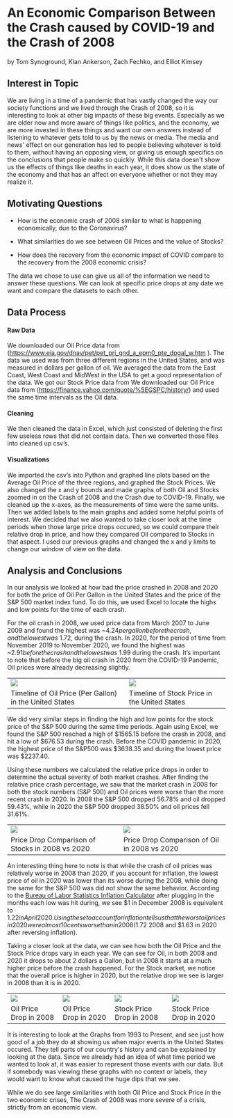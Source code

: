 # An Economic Comparison Between the Crash caused by COVID-19 and the Crash of 2008
 by Tom Synoground, Kian Ankerson, Zach Fechko, and Elliot Kimsey
## Interest in Topic
We are living in a time of a pandemic that has vastly changed the way our society functions and we lived through the Crash of 2008, so it is interesting to look at other big impacts of these big events. Especially as we are older now and more aware of things like politics, and the economy, we are more invested in these things and want our own answers instead of listening to whatever gets told to us by the news or media. The media and news' effect on our generation has led to people believing whatever is told to them, without having an opposing view, or giving us enough specifics on the conclusions that people make so quickly. While this data doesn't show us the effects of things like deaths in each year, it does show us the state of the economy and that has an affect on everyone whether or not they may realize it. 
## Motivating Questions
- How is the economic crash of 2008 similar to what is happening economically, due to the Coronavirus?  

- What similarities do we see between Oil Prices and the value of Stocks? 

- How does the recovery from the economic impact of COVID compare to the recovery from the 2008 economic crisis?

The data we chose to use can give us all of the information we need to answer these questions. We can look at specific price drops at any date we want and compare the datasets to each other. 
## Data Process
#### Raw Data
We downloaded our Oil Price data from (https://www.eia.gov/dnav/pet/pet_pri_gnd_a_epm0_pte_dpgal_w.htm ). The data we used was from three different regions in the United States, and was measured in dollars per gallon of oil. We averaged the data from the East Coast, West Coast and MidWest in the USA to get a good representation of the data. 
We got our Stock Price data from We downloaded our Oil Price data from (https://finance.yahoo.com/quote/%5EGSPC/history/) and used the same time intervals as the Oil data.  
#### Cleaning
We then cleaned the data in Excel, which just consisted of deleting the first few useless rows that did not contain data. Then we converted those files into cleaned up csv’s.  
#### Visualizations
We imported the csv’s into Python and graphed line plots based on the Average Oil Price of the three regions, and graphed the Stock Prices. We also changed the x and y bounds and made graphs of both Oil and Stocks zoomed in on the Crash of 2008 and the Crash due to COVID-19.
Finally, we cleaned up the x-axes, as the measurements of time were the same units. Then we added labels to the main graphs and added some helpful points of interest. 
We decided that we also wanted to take closer look at the time periods when those large price drops occured, so we could compare their relative drop in price, and how they compared Oil compared to Stocks in that aspect. I used our previous graphs and changed the x and y limits to change our window of view on the data. 

## Analysis and Conclusions
In our analysis we looked at how bad the price crashed in 2008 and 2020 for both the price of Oil Per Gallon in the United States and the price of the S&P 500 market index fund. To do this, we used Excel to locate the highs and low points for the time of each crash.  


For the oil crash in 2008, we used price data from March 2007 to June 2009 and found the highest was  ~$4.24 per gallon before the crash, and the lowest was ~$1.72, during the crash. In 2020, for the period of time from November 2019 to November 2020, we found the highest was ~$2.91 before the crash and the lowest was ~$1.99 during the crash. It’s important to note that before the big oil crash in 2020 from the COVID-19 Pandemic, Oil prices were already decreasing slightly. 


<table> <tr><td><img src="https://github.com/Tomsyno/Data115_Group_Project_Oil_Price_comparison_between_Covid_and_2008/blob/main/Oil%20Price%20Visualization.png"></td><td><img src="https://github.com/Tomsyno/Data115_Group_Project_Oil_Price_comparison_between_Covid_and_2008/blob/main/Stocks%20Visualization.png"></td></tr> <tr><td>Timeline of Oil Price (Per Gallon) in the United States</td><td>Timeline of Stock Price in the United States</td></tr> </table>

We did very similar steps in finding the high and low points for the stock price of the S&P 500 during the same time periods. Again using Excel, we found the S&P 500 reached a high of $1565.15 before the crash in 2008, and hit a low of $676.53 during the crash. Before the COVID pandemic in 2020, the highest price of the S&P500 was $3638.35 and during the lowest price was $2237.40. 

Using these numbers we calculated the relative price drops in order to determine the actual severity of both market crashes. After finding the relative price crash percentage, we saw that the market crash in 2008 for both the stock numbers (S&P 500) and Oil prices were worse than the more recent crash in 2020. In 2008 the S&P 500 dropped 56.78% and oil dropped 59.43%, while in 2020 the S&P 500 dropped 38.50% and oil prices fell 31.61%.


<table> <tr><td><img src="https://github.com/Tomsyno/Data115_Group_Project_Oil_Price_comparison_between_Covid_and_2008/blob/main/ComparisonS%26P500.png"></td><td><img src="https://github.com/Tomsyno/Data115_Group_Project_Oil_Price_comparison_between_Covid_and_2008/blob/main/ComparisonOil.png"></td></tr> <tr><td>Price Drop Comparison of Stocks in 2008 vs 2020</td><td>Price Drop Comparison of Oil in 2008 vs 2020</td></tr> </table> 

An interesting thing here to note is that while the crash of oil prices was relatively worse in 2008 than 2020, if you account for inflation, the lowest price of oil in 2020 was lower than its worse during the 2008, while doing the same for the S&P 500 was did not show the same behavior. According to the [Bureau of Labor Statistics Inflation Calculator](https://www.bls.gov/data/inflation_calculator.htm) after plugging in the months each low was hit during, we see $1 in December 2008 is equivalent to $1.22 in April 2020. Using these to account for inflation tells us that the worst oil prices in 2020 were almost 10 cents worse than in 2008 ($1.72 2008 and $1.63 in 2020 after reversing inflation).

Taking a closer look at the data, we can see how both the Oil Price and the Stock Price drops vary in each year. We can see for Oil, in both 2008 and 2020 it drops to about 2 dollars a Gallon, but in 2008 it starts at a much higher price before the crash happened. For the Stock market, we notice that the overall price is higher in 2020, but the relative drop we see is larger in 2008 than it is in 2020.

 <table> <tr><td><img src="https://github.com/Tomsyno/Data115_Group_Project_Oil_Price_comparison_between_Covid_and_2008/blob/main/Oil08Zoomed.png"></td><td><img src="https://github.com/Tomsyno/Data115_Group_Project_Oil_Price_comparison_between_Covid_and_2008/blob/main/OIL2020Zoomed.png"></td><td><img src="https://github.com/Tomsyno/Data115_Group_Project_Oil_Price_comparison_between_Covid_and_2008/blob/main/Stocks08Zoomed.png"></td><td><img src="https://github.com/Tomsyno/Data115_Group_Project_Oil_Price_comparison_between_Covid_and_2008/blob/main/Stocks2020Zoomed.png"></td></tr> <tr><td>Oil Price Drop in 2008</td><td>Oil Price Drop in 2020</td><td>Stock Price Drop in 2008</td><td>Stock Price Drop in 2020</td></tr> </table>

It is interesting to look at the Graphs from 1993 to Present, and see just how good of a job they do at showing us when major events in the United States occured. They tell parts of our country's history and can be explained by looking at the data. Since we already had an idea of what time period we wanted to look at, it was easier to represent those events with our data. But if somebody was viewing these graphs with no context or labels, they would want to know what caused the huge dips that we see. 

While we do see large similarities with both Oil Price and Stock Price in the two economic crises, The Crash of 2008 was more severe of a crisis, strictly from an economic view. 
